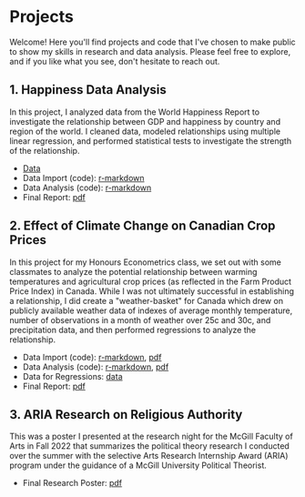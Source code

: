 # Projects
Welcome! Here you'll find projects and code that I've chosen to make public to show my skills in research and data analysis. Please feel free to explore, and if you like what you see, don't hesitate to reach out. 

## 1. Happiness Data Analysis 
In this project, I analyzed data from the World Happiness Report to investigate the relationship between GDP and happiness by country and region of the world. I cleaned data, modeled relationships using multiple linear regression, and performed statistical tests to investigate the strength of the relationship. 
   - [Data](/happiness.csv) 
   - Data Import (code): [r-markdown](/happiness_data_preparation.Rmd) 
   - Data Analysis (code): [r-markdown](/happiness_analysis_code.Rmd)
   - Final Report: [pdf](/happiness_analysis_code.pdf)
## 2. Effect of Climate Change on Canadian Crop Prices 
In this project for my Honours Econometrics class, we set out with some classmates to analyze the potential relationship between warming temperatures and agricultural crop prices (as reflected in the Farm Product Price Index) in Canada. While I was not ultimately successful in establishing a relationship, I did create a "weather-basket" for Canada which drew on publicly available weather data of indexes of average monthly temperature, number of observations in a month of weather over 25c and 30c, and precipitation data, and then performed regressions to analyze the relationship.  
   - Data Import (code): [r-markdown](/climate-data-import.Rmd), [pdf](/climate-data-import.pdf)
   - Data Analysis (code): [r-markdown](/climate-data-analysis.Rmd), [pdf](/climate-data-analysis.Rmd)
   - Data for Regressions: [data](climate_reg_data.csv)
   - Final Report: [pdf](/ECON_468_Group_Report.pdf)
## 3. ARIA Research on Religious Authority
This was a poster I presented at the research night for the McGill Faculty of Arts in Fall 2022 that summarizes the political theory research I conducted over the summer with the selective Arts Research Internship Award (ARIA) program under the guidance of a McGill University Political Theorist. 
   - Final Research Poster: [pdf](/ARIA_2022_Aviel_Fradkine_Poster.pdf)
